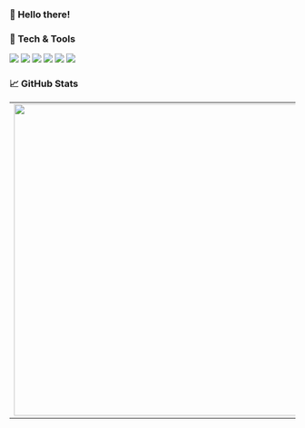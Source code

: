 
### 👋 Hello there!
  
### 🔧 Tech & Tools

![](https://img.shields.io/badge/Python-informational?style=flat-square&logo=python&logoColor=white&color=5194f0)
![](https://img.shields.io/badge/Go-informational?style=flat-square&logo=go&logoColor=white&color=5194f0)
![](https://img.shields.io/badge/Rust-informational?style=flat-square&logo=rust&logoColor=white&color=5194f0)
![](https://img.shields.io/badge/VS%20Code-informational?style=flat-square&logo=visual-studio-code&logoColor=white&color=5194f0)
![](https://img.shields.io/badge/AWS-informational?style=flat-square&logo=amazon&logoColor=white&color=5194f0)
![](https://img.shields.io/badge/Windows-informational?style=flat-square&logo=windows&logoColor=white&color=5194f0&bgcolor=110d17)

### 📈 GitHub Stats
<p align="center">
  <table>
  <tr>
      <td><img width="550px" align="left" src="https://github-readme-stats.vercel.app/api?username=cseltol&hide_border=true&count_private=false&layout=compact&hide_title=true&show_icons=true&theme=dark&icon_color=5194f0&bg_color=0d1117" /></td>
      <td><img width="550px" src="https://github-readme-stats.vercel.app/api/top-langs/?username=cseltol&hide=html&layout=compact&hide_border=true&hide_title=true&theme=dark&icon_color=5194f0&bg_color=0d1117" /></td>
  </tr>   
</table>
</p>
